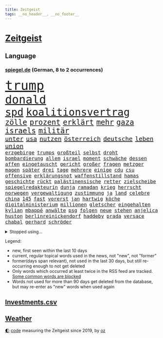 ```yaml
---
title: Zeitgeist
tags: __no_header__, __no_footer__
---
```


# [Zeitgeist](https://oliz.io/zeitgeist/)

## Language

<h3><a href="https://www.spiegel.de" target="_blank">spiegel.de</a> (German, 8 to 2 occurrences)</h3>
<p style="font-family:monospace">
<span style="font-size:32pt"><a href="news_links.html#trump" class="current">trump</a></span>
<br>
<span style="font-size:28pt"><a href="news_links.html#donald" class="current">donald</a></span>
<br>
<span style="font-size:25pt"><a href="news_links.html#spd" class="current">spd</a></span>
<span style="font-size:25pt"><a href="news_links.html#koalitionsvertrag" class="current">koalitionsvertrag</a></span>
<br>
<span style="font-size:18pt"><a href="news_links.html#zölle" class="current">zölle</a></span>
<span style="font-size:18pt"><a href="news_links.html#prozent" class="current">prozent</a></span>
<span style="font-size:18pt"><a href="news_links.html#erklärt" class="current">erklärt</a></span>
<span style="font-size:18pt"><a href="news_links.html#mehr" class="current">mehr</a></span>
<span style="font-size:18pt"><a href="news_links.html#gaza" class="current">gaza</a></span>
<span style="font-size:18pt"><a href="news_links.html#israels" class="current">israels</a></span>
<span style="font-size:18pt"><a href="news_links.html#militär" class="current">militär</a></span>
<br>
<span style="font-size:15pt"><a href="news_links.html#unter" class="current">unter</a></span>
<span style="font-size:15pt"><a href="news_links.html#usa" class="current">usa</a></span>
<span style="font-size:15pt"><a href="news_links.html#nutzen" class="current">nutzen</a></span>
<span style="font-size:15pt"><a href="news_links.html#österreich" class="current">österreich</a></span>
<span style="font-size:15pt"><a href="news_links.html#deutsche" class="current">deutsche</a></span>
<span style="font-size:15pt"><a href="news_links.html#leben" class="current">leben</a></span>
<span style="font-size:15pt"><a href="news_links.html#union" class="current">union</a></span>
<br>
<span style="font-size:12pt"><a href="news_links.html#erzgebirge" class="new">erzgebirge</a></span>
<span style="font-size:12pt"><a href="news_links.html#trumps" class="current">trumps</a></span>
<span style="font-size:12pt"><a href="news_links.html#großteil" class="current">großteil</a></span>
<span style="font-size:12pt"><a href="news_links.html#selbst" class="current">selbst</a></span>
<span style="font-size:12pt"><a href="news_links.html#droht" class="current">droht</a></span>
<span style="font-size:12pt"><a href="news_links.html#bombardierung" class="current">bombardierung</a></span>
<span style="font-size:12pt"><a href="news_links.html#allem" class="current">allem</a></span>
<span style="font-size:12pt"><a href="news_links.html#israel" class="current">israel</a></span>
<span style="font-size:12pt"><a href="news_links.html#moment" class="current">moment</a></span>
<span style="font-size:12pt"><a href="news_links.html#schwäche" class="current">schwäche</a></span>
<span style="font-size:12pt"><a href="news_links.html#dessen" class="current">dessen</a></span>
<span style="font-size:12pt"><a href="news_links.html#affen" class="current">affen</a></span>
<span style="font-size:12pt"><a href="news_links.html#eingetauscht" class="new">eingetauscht</a></span>
<span style="font-size:12pt"><a href="news_links.html#gericht" class="current">gericht</a></span>
<span style="font-size:12pt"><a href="news_links.html#großer" class="current">großer</a></span>
<span style="font-size:12pt"><a href="news_links.html#fragen" class="current">fragen</a></span>
<span style="font-size:12pt"><a href="news_links.html#metzger" class="new">metzger</a></span>
<span style="font-size:12pt"><a href="news_links.html#magen" class="new">magen</a></span>
<span style="font-size:12pt"><a href="news_links.html#später" class="current">später</a></span>
<span style="font-size:12pt"><a href="news_links.html#drei" class="current">drei</a></span>
<span style="font-size:12pt"><a href="news_links.html#tage" class="current">tage</a></span>
<span style="font-size:12pt"><a href="news_links.html#mehrere" class="current">mehrere</a></span>
<span style="font-size:12pt"><a href="news_links.html#einige" class="current">einige</a></span>
<span style="font-size:12pt"><a href="news_links.html#cdu" class="current">cdu</a></span>
<span style="font-size:12pt"><a href="news_links.html#csu" class="current">csu</a></span>
<span style="font-size:12pt"><a href="news_links.html#offensive" class="current">offensive</a></span>
<span style="font-size:12pt"><a href="news_links.html#erklärungsnot" class="current">erklärungsnot</a></span>
<span style="font-size:12pt"><a href="news_links.html#waffenstillstand" class="current">waffenstillstand</a></span>
<span style="font-size:12pt"><a href="news_links.html#hamas" class="current">hamas</a></span>
<span style="font-size:12pt"><a href="news_links.html#geschichte" class="current">geschichte</a></span>
<span style="font-size:12pt"><a href="news_links.html#rückt" class="current">rückt</a></span>
<span style="font-size:12pt"><a href="news_links.html#palästinensische" class="current">palästinensische</a></span>
<span style="font-size:12pt"><a href="news_links.html#retter" class="current">retter</a></span>
<span style="font-size:12pt"><a href="news_links.html#zielscheibe" class="current">zielscheibe</a></span>
<span style="font-size:12pt"><a href="news_links.html#spiegelredakteurin" class="current">spiegelredakteurin</a></span>
<span style="font-size:12pt"><a href="news_links.html#dunja" class="new">dunja</a></span>
<span style="font-size:12pt"><a href="news_links.html#ramadan" class="current">ramadan</a></span>
<span style="font-size:12pt"><a href="news_links.html#krieg" class="current">krieg</a></span>
<span style="font-size:12pt"><a href="news_links.html#herrscht" class="current">herrscht</a></span>
<span style="font-size:12pt"><a href="news_links.html#norwegen" class="current">norwegen</a></span>
<span style="font-size:12pt"><a href="news_links.html#vergewaltigung" class="current">vergewaltigung</a></span>
<span style="font-size:12pt"><a href="news_links.html#zustimmung" class="current">zustimmung</a></span>
<span style="font-size:12pt"><a href="news_links.html#ja" class="current">ja</a></span>
<span style="font-size:12pt"><a href="news_links.html#land" class="current">land</a></span>
<span style="font-size:12pt"><a href="news_links.html#celebre" class="new">celebre</a></span>
<span style="font-size:12pt"><a href="news_links.html#china" class="current">china</a></span>
<span style="font-size:12pt"><a href="news_links.html#145" class="current">145</a></span>
<span style="font-size:12pt"><a href="news_links.html#fast" class="current">fast</a></span>
<span style="font-size:12pt"><a href="news_links.html#vorerst" class="current">vorerst</a></span>
<span style="font-size:12pt"><a href="news_links.html#jan" class="current">jan</a></span>
<span style="font-size:12pt"><a href="news_links.html#hartwig" class="new">hartwig</a></span>
<span style="font-size:12pt"><a href="news_links.html#köche" class="new">köche</a></span>
<span style="font-size:12pt"><a href="news_links.html#digitalministerium" class="new">digitalministerium</a></span>
<span style="font-size:12pt"><a href="news_links.html#millionen" class="current">millionen</a></span>
<span style="font-size:12pt"><a href="news_links.html#gletscher" class="current">gletscher</a></span>
<span style="font-size:12pt"><a href="news_links.html#eingehalten" class="new">eingehalten</a></span>
<span style="font-size:12pt"><a href="news_links.html#kylian" class="new">kylian</a></span>
<span style="font-size:12pt"><a href="news_links.html#mbappé" class="new">mbappé</a></span>
<span style="font-size:12pt"><a href="news_links.html#anwälte" class="current">anwälte</a></span>
<span style="font-size:12pt"><a href="news_links.html#psg" class="current">psg</a></span>
<span style="font-size:12pt"><a href="news_links.html#folgen" class="current">folgen</a></span>
<span style="font-size:12pt"><a href="news_links.html#neue" class="current">neue</a></span>
<span style="font-size:12pt"><a href="news_links.html#stehen" class="current">stehen</a></span>
<span style="font-size:12pt"><a href="news_links.html#anjelica" class="new">anjelica</a></span>
<span style="font-size:12pt"><a href="news_links.html#huston" class="new">huston</a></span>
<span style="font-size:12pt"><a href="news_links.html#berlinreinickendorf" class="new">berlinreinickendorf</a></span>
<span style="font-size:12pt"><a href="news_links.html#haddeby" class="new">haddeby</a></span>
<span style="font-size:12pt"><a href="news_links.html#prada" class="new">prada</a></span>
<span style="font-size:12pt"><a href="news_links.html#versace" class="new">versace</a></span>
<span style="font-size:12pt"><a href="news_links.html#chabal" class="new">chabal</a></span>
<span style="font-size:12pt"><a href="news_links.html#gerhard" class="current">gerhard</a></span>
<span style="font-size:12pt"><a href="news_links.html#schröder" class="current">schröder</a></span>
</p>
<details>
<summary>Stopped using...</summary>
<p class="former" style="font-size:12pt">
kämpfte(1632) beschreibt(1631) jugendlichen(1631) geholfen(1630) gefährliche(1629) konfrontiert(1629) lauterbach(1629) sanktionen(1629) meldete(1628) zentrum(1628) überwinden(1628) ausschreitungen(1627) lufthansa(1627) angekommen(1626) bessere(1626) privaten(1626) schoss(1626) sturm(1626) taylor(1626) viertel(1626) wechselt(1626) weitergeht(1626) widerspricht(1626) auftakt(1625) draußen(1625) männern(1625) senat(1625) stolz(1625) bsc(1624) generalsekretär(1624) hertha(1624) lisa(1624) scheiterte(1624) unabhängige(1624) ausfallen(1623) bahnhof(1623) gefährlicher(1623) klaren(1623) pressekonferenz(1623) schnelle(1623) solidarität(1623) zusammenarbeit(1623) eingereicht(1622) karl(1622) la(1622) sprache(1622) botschafter(1621) freiheitsstrafe(1621) höher(1621) pocht(1621) streitkräfte(1621) termin(1621) tragen(1620) stoßen(1619) bundesstaat(1618) schiedsrichter(1618) sports(1618) wahrheit(1618) begann(1617) hotels(1617) nerven(1617) unbedingt(1617) ausbau(1616) stürmer(1616) erlitt(1615) polnische(1614) achten(1613) bedeutung(1613) halb(1613) haushalte(1613) debatten(1612) ii(1612) gestürzt(1611) trafen(1611) berühmten(1610) warm(1609) gesamten(1608) herr(1607) erwachsene(1606) mercedes(1606) ausgesetzt(1603) ausrüstung(1603) bremsen(1602) fan(1600) pleite(1600) abstieg(1597) beweise(1597) brach(1597) wendet(1595) möglichkeiten(1590) verständnis(1590) zdf(1580) sachen(1544) leiter(1540) politikern(1456) gestanden(1409) arbeitsmarkt(1399) felix(1390) zentralbank(1374) novak(1373) cup(1344) 700(1321) russischem(1317) nachspielzeit(1316) kameras(1315) erkrankte(1309) älteste(1269) zeitpunkt(1245) gestört(1232) unserem(1219) zusammenhalt(1172) überwachung(1164) geschenk(1160) spiegeltitelstory(1119) fluss(1118) brandenburger(1108) iranische(1093) links(1091) finanzierung(1082) 48(1075) anschuldigungen(1068) schwarzes(1067) zentrale(1054) hitze(1046) computer(1037) ausbauen(1031) japanische(1028) jimmy(1016) schwimmen(1007) erntet(1000) thüringens(1000) baum(998) verstoßen(997) schwächelt(990) landwirtschaft(987) ähnlichen(979) ganzes(956) antarktis(941) erzielte(932) jüngst(930) eingriff(904) pakete(897) außenpolitik(881) billigt(865) staates(859) 4(855) verbindungen(848) wechselte(846) djokovic(845) gesagt(838) zehnte(809) wand(796) wasserstoff(794) startups(786) 5000(779) gravierende(778) gala(746) anlagen(744) fließen(744) bier(736) gen(736) errichten(727) betrunkener(725) kippen(725) diplomatische(719) gekürt(717) durchgesetzt(706) samuel(703) 8000(691) trikot(691) unterbrochen(688) arabischen(686) lied(682) psychische(676) spektakulären(676) swift(665) abschaffen(645) stellvertretende(641) stellenabbau(635) queere(630) abends(629) schmidt(625) erweitert(618) eauto(613) desaster(612) froh(608) lagen(608) wmtitel(608) albtraum(596) butter(596) parlamentswahl(596) südkoreanische(593) völkermord(586) ausnahmezustand(583) meyer(582) jubeln(575) 42(574) dirk(572) tisch(569) onkel(566) erwachsenen(563) schwester(560) phänomen(555) auftritte(548) gearbeitet(547) jüdischen(545) kimmich(541) expertin(540) zusammengestoßen(540) franzosen(539) tatverdächtiger(537) management(532) 22jährige(531) nächte(530) 2035(527) wilde(524) böse(520) propalästinensische(517) cottbus(506) adam(503) mohammad(502) mangelt(494) psychologe(482) geheimnisse(481) golden(478) ryan(473) unwahrscheinlich(464) vergleichsweise(464) bahnen(457) riesigen(457) zuversichtlich(457) bezeichnete(448) luxemburg(446) ruiniert(443) vincent(443) aussteigen(442) sendet(437) pazifik(435) zählte(431) direkten(423) berühmteste(421) ball(417) 160(416) pünktlich(414) manipulation(413) rundfunk(412) stützt(412) vergewaltigungen(411) gefälschte(406) bronze(405) inakzeptabel(404) auslösen(400) hing(400) mallorca(396) sechste(394) historisch(393) klärt(390) handlungen(388) auslöser(387) magnus(387) rihanna(387) superreichen(387) schwerverletzte(386) falschinformationen(384) sarah(384) agenda(383) höchstwert(382) eukommissionspräsidentin(381) sprang(380) jacht(379) klettert(378) marihuana(372) auftreten(369) bekämpfen(369) angeschlagene(368) philosophie(368) einblick(364) abgrund(360) auswärtigen(360) schrank(359) royals(358) wade(356) augenhöhe(354) carlsen(354) integration(353) faktencheck(352) 250(351) schlimmste(351) angebote(350) grauen(346) lebenslanger(346) größtes(345) einheimische(343) verrat(342) üblich(340) bräuchte(338) engel(337) verspielt(336) verlobung(335) chinese(332) pérez(330) weber(328) rechtsstreit(325) protokoll(321) wandel(320) leitete(319) positive(317) 46(316) begeisterung(314) gewusst(314) prognosen(313) films(312) landsleute(312) mitgefühl(308) mitstreiter(308) europäisches(307) flop(307) kanzlerschaft(307) beschließen(305) weltkriegs(305) eras(301) griechische(300) jeweils(300) emilia(299) klimawandels(298) grand(297) verspätungen(297) einsteigen(296) krimi(296) ereignisse(293) matthew(293) verschwörungsmythen(293) hansestadt(291) rassistischer(290) franken(285) lügt(285) sonja(285) basel(284) irgendwann(284) kopfhörer(284) psychologie(284) sorgten(283) love(282) staatsbürgerschaft(281) übte(281) rohr(280) geschäftsmann(279) zurückzahlen(279) youtuber(278) erobern(276) wahlkampfs(276) enttäuschung(275) verstärken(274) kocht(273) bitcoin(272) gemeinsames(271) reihen(271) erlebnis(270) popsängerin(269) strategien(269) kontinent(268) arabische(267) marina(267) sprangen(266) brat(265) englischer(265) fühle(264) homeoffice(263) fitnessstudio(262) lebe(261) legende(261) jong(260) ausgewertet(257) glaube(257) 41(256) militärexperte(256) untergrund(253) geschäftsmodell(252) rudert(252) verkörpert(251) sondersitzung(250) heimwm(247) derart(244) sekte(241) altern(239) streiken(239) tatwaffe(239) merz'(237) brauchte(236) momentan(235) potenzielle(235) neuartige(233) theorie(233) metropolen(231) sechsten(230) trübt(229) austin(228) vertretern(228) rufe(227) 27jährige(225) kalifornischen(225) kubicki(225) caroline(223) schwerin(223) betriebsrat(221) brandanschlägen(221) zone(221) belege(220) gefährt(220) zerwürfnis(220) decken(219) one(218) status(218) diebesgut(217) gezielte(217) reichlich(217) möglichem(215) weitermachen(215) bevorstehen(214) stichelt(213) verlusten(212) krüger(209) paketen(207) landstraßen(206) sahen(205) jährlichen(204) betäubt(202) beweis(202) spieltag(202) state(201) überrumpelt(200) krankenhäusern(196) with(196) wolfsburger(196) verkörperte(195) kloeppel(194) anzahl(193) dicht(192) doku(192) gewandt(192) zuständig(192) gelangen(191) raumfahrtunternehmen(191) holstein(190) unverzichtbar(190) südfrankreich(189) armand(188) braunschweig(186) spö(186) udo(182) belohnen(181) infiziert(181) dreieinhalb(180) eberl(180) mächtigste(180) vermittelt(180) begrüßt(178) dreier(176) esc(176) haustiere(176) warnzeichen(176) alljährlich(174) direktor(174) techno(174) brooklyn(173) eilt(173) angeführt(172) echtes(172) weh(172) entweder(171) günstigen(171) neuwagen(171) verteidigungsausgaben(171) nadel(170) unbeeindruckt(170) häme(169) sportdirektor(169) rettungswagen(168) fotografin(167) tarifgespräche(167) vogel(167) wortwahl(167) brille(166) fröhliche(166) misere(165) sky(164) verunglückte(164) zeitgeist(164) erpresser(163) klimaaktivistin(163) wurst(163) erschreckend(162) migrationsdebatte(162) patzer(162) hacker(161) t(161) warriors(161) heizen(160) stromausfälle(160) tabellenspitze(160) techniker(160) wohnhäuser(160) green(159) unattraktiver(159) insolvenzverwalter(158) ukrainepolitik(158) untersuchten(158) gedenkt(157) gegnern(157) keeper(157) verhinderten(157) panikattacken(156) trends(154) vereint(154) nette(153) parks(153) unicef(153) verlief(153) semester(152) verfallsdatum(152) aussuchen(151) autorinnen(151) vorstellungen(151) bröning(150) bundesparteitag(150) nationalteam(150) paartherapeutin(150) natogeneralsekretär(149) seltsames(149) 8(148) flutkatastrophe(147) scheiden(147) atomwaffen(146) flugtaxistartup(146) globales(146) einflussnahme(145) grundschule(145) quadratmeter(145) regierungschefs(145) callcenter(144) 40jährigen(143) materialien(143) tobias(143) unfällen(143) mitgeteilt(142) musical(142) verlängerung(142) 37jährige(141) ferres(141) veronica(141) bekenntnis(139) beliebter(138) kleinwagen(138) schachwelt(138) beschädigen(137) entführte(137) vermieter(134) inmitten(133) zufriedenheit(133) ausländischer(132) kongress(132) wirtschaftswachstum(132) andrij(131) ringt(131) schwierigsten(131) angestellter(130) bosch(130) nets(130) 39(129) inhaltlich(129) totale(129) cornelia(128) hamburgs(128) smog(127) streich(127) feministische(126) afdchefin(125) alfred(125) eingeleitet(125) atalanta(124) bruttoinlandsprodukt(124) finanzieren(124) sexismus(124) 57(123) einzigartig(123) tradwives(123) bangt(122) reichsbürgern(122) fahrplan(121) binden(120) niederlagen(120) ruhig(120) vorgezogene(120) anonyme(119) elternhaus(119) gewannen(119) ranghohen(119) uskongress(119) 92(118) cousin(118) globe(118) rentnerinnen(118) vendée(118) durchbringen(117) kühler(117) regie(117) verweisen(117) alkoholisierter(116) fahrzeugkontrolle(116) linkedin(116) linnemann(116) report(116) verwandeln(114) charlie(113) feuerwerk(113) oscarverleihung(113) sanieren(113) zurückhaltender(113) prozentpunkte(112) keineswegs(110) mcconaughey(110) produkt(110) prophezeit(110) resilienz(110) lockern(109) tanz(109) unglücks(109) weckruf(109) birgt(108) dating(108) arbeitslos(107) ballauf(107) erfährt(107) komplikationen(107) kronprinzessin(107) mettemarit(107) redakteure(107) schenk(107) schmid(107) 40jähriger(106) mettemarits(106) reiter(106) schacht(106) chefredakteurin(105) general(105) spiegelanalyse(105) weltcupsieg(105) cadillac(104) christdemokrat(104) einhell(104) einstecken(104) makita(104) ryobi(104) worx(104) formtief(103) styles(103) altkanzlerin(102) argument(102) konklave(102) oscarkandidat(102) schneefälle(102) insider(101) löwe(101) mitgliedschaft(101) missglückte(100) widersprüchliche(100) 1984(99) gleisen(99) lasse(99) marsalek(99) zusammengetragen(99) geiger(98) kombination(98) sportchef(98) vinzenz(98) einfuhren(97) durchgang(96) unfair(95) wortlaut(95) ergreifen(94) komplizierter(94) zündet(94) überraschungen(94) befürworter(93) bemannte(93) schlechtere(93) vorrangig(93) abgelehnte(91) fechten(91) herrn(91) vision(91) abschließend(90) dieselautos(90) dyson(90) großraum(90) interessieren(90) komödien(90) ärgern(90) beeindruckender(89) ecken(89) elektroden(89) foltergefängnissen(89) revier(89) ungewisse(89) absolut(88) cynthia(88) erivo(88) hemmschwelle(88) niedliche(88) problemlos(88) rekordzeit(88) weltcup(88) übersprang(88) 900(87) copernicus(87) helferinnen(87) juventus(87) produktionen(87) skiurlaub(87) steigert(87) unglücklichen(87) 54(86) abhängen(86) abschneiden(86) abschneidet(86) briefen(86) auszufallen(85) belgier(85) dankbar(85) kaninchen(85) mehrjährigen(85) parteijugend(85) chemiekonzern(84) denkwürdige(84) institution(84) leitzinsen(84) mittwochmorgen(84) portugiese(84) scherzt(84) stattgefunden(84) stollen(84) kompensieren(83) tafeln(83) curry(82) foul(82) traumtor(82) zyklon(82) bip(81) entsprechendes(81) eyes(81) ingolstadt(81) privater(81) verteilte(81) führender(80) now(80) skizzieren(80) jatta(79) mächtigen(79) natochef(79) sicherheitsexperte(79) wahlversprechen(79) demütigung(78) familiengeschichte(78) rennrad(78) usjournalist(78) dopingtests(77) exwirecardvorstand(77) geleitet(77) rücksicht(77) verpacken(77) wonach(77) aufgestockt(76) ausgerottet(76) ausreichend(76) british(76) deckel(76) rationaler(76) rindfleisch(76) sehnen(76) turm(76) turnieren(76) zielen(76) einverleiben(75) fliegende(75) geruch(75) meldungen(75) pur(75) zentraler(75) abgasvorschriften(74) beigelegt(74) charli(74) niederlegung(74) schwede(74) xcx(74) assadanhänger(73) außergewöhnlicher(73) darlehen(73) panamakanal(73) taleb(73) todesfahrt(73) vorteil(73) amokfahrer(72) durgun(72) erlebnisse(72) grenzerfahrungen(72) hast(72) insolvenzverfahren(72) kihype(72) menschenmenge(72) schande(72) scherer(72) tahsim(72) todesfahrer(72) woanders(72) abdulmohsen(71) bundeskanzlers(71) diät(71) döner(71) geringere(71) gunsten(71) pflegenotstand(71) sauerland(71) diverse(70) lokale(70) melnyk(70) drücken(69) furchtbar(69) gap(69) kunsthistoriker(69) malen(69) panamas(69) verlorenen(69) waffenproduktion(69) abziehen(68) besitzern(68) interaktiver(68) trumpvertraute(68) zigarette(68) abo(67) bekanntgegeben(67) dreierkoalition(67) entmachtung(67) kanaren(67) einigt(66) finanzmärkte(66) londons(66) nachkommen(66) schnellschachwm(66) cyprien(65) fußgängerzone(65) heidelberg(65) kneipe(65) landeswährung(65) leichtigkeit(65) partys(65) sarrazin(65) sechzigerjahren(65) unpünktlich(65) wildesten(65) zahlungsunfähig(65) überzogen(65) dreierbündnis(64) neos(64) pitbull(64) sicherheitsvorkehrungen(64) vermelden(64) zeige(64) övp(64) bedauert(63) culkin(63) dumplings(63) kieran(63) migrationsthemen(63) napoleon(63) aufgefallen(62) gräueltaten(62) tauschten(62) volocopter(62) vorjahren(62) bedauern(61) brutalem(61) gentleman(61) herzschrittmacher(61) menschengruppe(61) nsu(61) sofortige(61) sunshine(61) angesetzt(60) balance(60) rechenzentren(60) schwelle(60) skirennfahrer(60) zugehörigkeit(60) zurückgelassene(60) army(59) begegnet(59) co₂preis(59) geständnis(59) missionen(59) schleswigholsteins(59) spdlinke(59) spdmann(59) taipeh(59) ustechmilliardär(59) erteilen(58) republikanerin(58) staatsausgaben(58) wehrte(58) winde(58) eigentum(57) lautstarker(57) lebensstil(57) talkshow(57) argumente(56) auftaktmatch(56) gift(56) natostaaten(56) wehretat(56) wellinger(56) bestes(55) blumen(55) brutalist(55) dark(55) geredet(55) ukrainerinnen(55) umgekippt(55) alonso(54) darian(54) gouverneurin(54) höchst(54) platzieren(54) spioniert(54) xabi(54) bischof(53) echo(53) event(53) manuela(53) tiktokhype(53) tvpublikum(53) radelt(52) ausbruchs(51) blue(51) eingelöst(51) erkämpfte(51) karius(51) loris(51) präparierte(51) stallone(51) treffpunkt(51) datenschützer(50) gesicherten(50) humbert(50) langläufer(50) medaillen(50) pain(50) spielplatz(50) spitzen(50) ugo(50) zettel(50) ausgefeilte(49) denis(49) eliten(49) gerichtsurteil(49) ssv(49) starship(49) ukrainehilfen(49) architekt(48) gereizt(48) kombinierer(48) luxus(48) ruhm(48) usstrafzölle(48) auffälliger(47) fa(47) geschwisterpaar(47) inszenierung(47) javad(47) pakistans(47) pokalaus(47) todesfahrers(47) zarif(47) außenpolitisch(46) erdtrabanten(46) ghost(46) migrantinnen(46) old(46) bobby(45) erdbeere(45) misstrauensvotum(45) trage(45) verhängten(45) vorbereitungen(45) einflussreiche(44) irrtümlich(44) lebenslauf(44) minimum(44) regierungstruppen(44) unklug(44) erging(43) erreichten(43) fix(43) gehypten(43) nikola(43) üblichen(43) davie(42) ekitiké(42) flow(42) gedenktag(42) mondes(42) selke(42) clash(41) gelte(41) spitzenpolitiker(41) transatlantische(41) angehalten(40) eben(40) geografie(40) großaufgebot(40) revolutionieren(40) steuererklärung(40) stromer(40) bildungsarbeit(39) bolton(39) drahtzieher(39) to(39) usbürokratie(39) klubchef(38) wohnungsbrand(38) 208(37) bonus(37) désirée(37) motivierten(37) nominierten(37) sofortmaßnahmen(37) ökonomin(37) baron(36) besitzanspruch(36) empören(36) polansky(36) roy(36) schallmauer(36) untergeordnete(36) verdanken(36) weiblich(36) auszuschließen(35) hannah(35) nordischen(35) bundesamts(34) dagegenzuhalten(34) dewalt(34) herrscher(34) luise(34) undichte(34) verhältnisse(34) geleakte(33) holding(33) kovač(33) milliardenvermögen(33) reisehinweise(33) schwimmbäder(33) wette(33) südpol(32) asphalt(31) bürgerschaft(31) che(31) gläubiger(31) riviera(31) verrückten(31) boston(30) handelszöllen(30) iocpräsident(30) irrweg(30) jazz(30) abgekoppelt(29) athena(29) aufgehen(29) intendant(29) klose(29) nachbesserungen(29) propagierte(29) theaters(29) dunklen(28) gazaplan(28) kanadischen(28) landesweit(28) mainzer(28) marion(28) sge(28) adel(27) anknüpfen(27) dick(27) migrationshintergrund(27) weggeworfene(27) cannes(26) congress(26) fahrgästen(26) gelöscht(26) gerichts(26) gewandelt(26) meereis(26) rekordmeister(26) rohstoffdeal(26) zweitstimmen(26) abstand(25) erziehen(25) nichtregierungsorganisationen(25) pazifist(25) terrorisieren(25) verschaffte(25) wahlentscheidung(25) welch(25) aicher(24) ausstand(24) finanzbranche(24) gemüter(24) kappt(24) parteifreunde(24) patentstreit(24) aberwitzige(23) buchung(23) dopingsperre(23) eingefrorenen(23) fanszene(23) hamburgharburg(23) luftqualität(23) müttern(23) schlimme(23) vermögenswerten(23) weltmeere(23) fortbestand(22) geradezu(22) gleis(22) höchster(22) negativ(22) silber(22) taktik(22) wahlbeteiligung(22) abwehrkampf(21) achte(21) doziert(21) übergriffig(21) 66(20) brown(20) bürgerschaftswahl(20) lawinen(20) millie(20) stranger(20) demografische(19) hanna(19) karnevals(19) nichtwähler(19) russlandfeldzug(19) bestritten(18) bischöfe(18) buschbrände(18) franzstefan(18) gady(18) gesellschaftliches(18) rekonstruiert(18) sozialwissenschaftler(18) vorantreiben(18) indian(17) küstenwache(17) pattinson(17) satire(17) skiverband(17) ukrainekurs(17) wells(17) segelregatta(16) weynbergh(16) bedeutender(15) bundesbehörden(15) tennisturnier(15) visualisierungen(15) übergewicht(15) übernachten(15) banksygemälde(14) blink182star(14) contec(14) friedensplan(14) gerhart(14) hoppus(14) hosen(14) lezyne(14) skizziert(14) topeak(14) versteigern(14) wirbelsturm(14) alleinige(13) anora(13) humanoide(13) kredite(13) roboter(13) überzahl(13) mäßig(12) stemmen(12) warnstreikwelle(12) bogen(11) desaströsen(11) lokalpolitiker(11) luxusjacht(11) sinnlose(11) sondierungsgesprächen(11) sonnig(11) versagten(11) y(11)
</p>
</details>
<p>Legend:
<ul>
<li><span class="new">new</span>, first seen within the last 10 days</li>
<li><span class="current">current</span>, regular topical words used in the news, not "new", not "former"</li>
<li><span class="former">former(days span relevant)</span>, not used in the last 30 days, but still re-occurring enough to not get deleted</li>
<li>Only words which occurred at least twice in the RSS feed are tracked. <a href="language/filters.py">Some common words are blocked</a></li>
<li>Words not used for more than 90 days get deleted from the database, but may re-enter as "new" words when used again</li>
</ul>
</p>

## [Investments](investments.html)[.csv](investments.csv)

## [Weather](weather.html)

<footer>
<a href="javascript:toggleTheme()" class="nav">🌓</a>
<a href="https://github.com/ooz/zeitgeist">code</a> measuring the Zeitgeist since 2019, by <a href="https://oliz.io">oz</a>
</footer>
